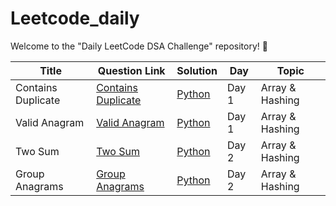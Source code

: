 # Leetcode_daily
Welcome to the "Daily LeetCode DSA Challenge" repository! 🚀




| Title         | Question Link     | Solution     | Day   | Topic    |
|---------------|-------------------|--------------|-------|----------|
| Contains Duplicate | [Contains Duplicate](https://leetcode.com/problems/contains-duplicate/description/) | [Python](https://github.com/IamAniket12/Leetcode_daily/blob/main/Solutions/Day%201/contains_duplicate.py) | Day 1 | Array & Hashing  |
| Valid Anagram | [Valid Anagram](https://leetcode.com/problems/valid-anagram/description/)   | [Python](https://github.com/IamAniket12/Leetcode_daily/blob/main/Solutions/Day%201/valid_anagram.py)   | Day 1 | Array & Hashing |
| Two Sum | [Two Sum](https://leetcode.com/problems/two-sum/description/)   | [Python](https://github.com/IamAniket12/Leetcode_daily/blob/main/Solutions/Day%202/two_sum.py)   | Day 2 | Array & Hashing |
| Group Anagrams | [Group Anagrams](https://leetcode.com/problems/group-anagrams/description/)   | [Python](https://github.com/IamAniket12/Leetcode_daily/blob/main/Solutions/Day%202/group_anagrams.py)   | Day 2 | Array & Hashing |

